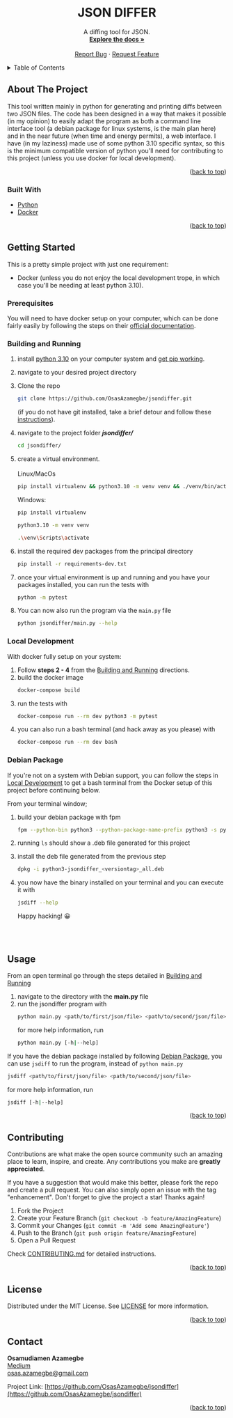 <div id="top"></div>


<!-- PROJECT SHIELDS -->
<!--
*** I'm using markdown "reference style" links for readability.
*** Reference links are enclosed in brackets [ ] instead of parentheses ( ).
*** See the bottom of this document for the declaration of the reference variables
*** for contributors-url, forks-url, etc. This is an optional, concise syntax you may use.
*** https://www.markdownguide.org/basic-syntax/#reference-style-links
-->
<!-- [![Contributors][contributors-shield]][contributors-url]
[![Forks][forks-shield]][forks-url]
[![Stargazers][stars-shield]][stars-url]
[![Issues][issues-shield]][issues-url]
[![MIT License][license-shield]][license-url]
[![LinkedIn][linkedin-shield]][linkedin-url]
 -->


<!-- PROJECT LOGO -->
<br />
<div align="center">
<!--   <a href="https://github.com/othneildrew/Best-README-Template">
    <img src="images/logo.png" alt="Logo" width="80" height="80">
  </a> -->

  <h1 align="center">JSON DIFFER</h1>

  <p align="center">
    A diffing tool for JSON.
    <br />
    <a href="https://github.com/OsasAzamegbe/jsondiffer#readme"><strong>Explore the docs »</strong></a>
    <br />
    <br />
<!--     <a href="https://github.com/othneildrew/Best-README-Template">View Demo</a> -->
<!--     · -->
    <a href="https://github.com/OsasAzamegbe/jsondiffer/issues">Report Bug</a>
    ·
    <a href="https://github.com/OsasAzamegbe/jsondiffer/issues">Request Feature</a>
  </p>
</div>



<!-- TABLE OF CONTENTS -->
<details>
  <summary>Table of Contents</summary>
  <ol>
    <li>
      <a href="#about-the-project">About The Project</a>
      <ul>
        <li><a href="#built-with">Built With</a></li>
      </ul>
    </li>
    <li>
      <a href="#getting-started">Getting Started</a>
      <ul>
        <li><a href="#prerequisites">Prerequisites</a></li>
        <li><a href="#building-and-running">Building and Running</a></li>
        <li><a href="#local-development">Local Development</a></li>
        <li><a href="#debian-package">Debian Package</a></li>
      </ul>
    </li>
    <li><a href="#usage">Usage</a></li>
    <li><a href="#contributing">Contributing</a></li>
    <li><a href="#license">License</a></li>
    <li><a href="#contact">Contact</a></li>
  </ol>
</details>



<!-- ABOUT THE PROJECT -->
## About The Project

<!-- [![Product Name Screen Shot][product-screenshot]](https://example.com) -->

This tool written mainly in python for generating and printing diffs between two JSON files. The code has been designed in a way that makes it possible (in my opinion) to easily adapt the program as both a command line interface tool (a debian package for linux systems, is the main plan here) and in the near future (when time and energy permits), a web interface. I have (in my laziness) made use of some python 3.10 specific syntax, so this is the minimum compatible version of python you'll need for contributing to this project (unless you use docker for local development).

<p align="right">(<a href="#top">back to top</a>)</p>



### Built With


* [Python](https://www.python.org/)
* [Docker](https://www.docker.com/)

<p align="right">(<a href="#top">back to top</a>)</p>



<!-- GETTING STARTED -->
## Getting Started

This is a pretty simple project with just one requirement: 
* Docker (unless you do not enjoy the local development trope, in which case you'll be needing at least python 3.10).

### Prerequisites

You will need to have docker setup on your computer, which can be done fairly easily by following the steps on their [official documentation](https://docs.docker.com/get-docker/).


### Building and Running

1. install [python 3.10](https://www.python.org/downloads/) on your computer system and [get pip working](https://pip.pypa.io/en/stable/installation/).
2. navigate to your desired project directory
3. Clone the repo
   ```sh
   git clone https://github.com/OsasAzamegbe/jsondiffer.git
   ```
   (if you do not have git installed, take a brief detour and follow these [instructions](https://git-scm.com/book/en/v2/Getting-Started-Installing-Git)).
4. navigate to the project folder *__jsondiffer/__* 
   ```sh
   cd jsondiffer/
   ```
5. create a virtual environment.
   </br></br>
   Linux/MacOs
   ```sh
   pip install virtualenv && python3.10 -m venv venv && ./venv/bin/activate
   ```
   Windows:
   ```sh
   pip install virtualenv
   ```
   ```sh
   python3.10 -m venv venv 
   ```
   ```sh
   .\venv\Scripts\activate
   ```
   
6. install the required dev packages from the principal directory
   ```sh
   pip install -r requirements-dev.txt
   ```
7. once your virtual environment is up and running and you have your packages installed, you can run the tests with
   ```sh
   python -m pytest
   ```
8. You can now also run the program via the `main.py` file
   ```sh
   python jsondiffer/main.py --help
   ```

### Local Development
With docker fully setup on your system:

1. Follow **steps 2 - 4** from the <a href="#building-and-running">Building and Running</a> directions.
3. build the docker image
   ```sh
   docker-compose build
   ```
4. run the tests with
   ```sh
   docker-compose run --rm dev python3 -m pytest
   ```
5. you can also run a bash terminal (and hack away as you please) with
   ```sh
   docker-compose run --rm dev bash
   ```

### Debian Package

If you're not on a system with Debian support, you can follow the steps in <a href="#local-development">Local Development</a> to get a bash terminal from the Docker setup of this project before continuing below.

From your terminal window;
1. build your debian package with fpm
   ```sh
   fpm --python-bin python3 --python-package-name-prefix python3 -s python -t deb .
   ```
2. running ` ls ` should show a .deb file generated for this project
3. install the deb file generated from the previous step
   ```sh
   dpkg -i python3-jsondiffer_<versiontag>_all.deb
   ```
4. you now have the binary installed on your terminal and you can execute it with
   ```sh
   jsdiff --help
   ```

   Happy hacking! 😀

 </br></br>

<!-- USAGE EXAMPLES -->
## Usage

From an open terminal go through the steps detailed in <a href="#building-and-running">Building and Running</a>

1. navigate to the directory with the **main.py** file
2. run the jsondiffer program with
   ```sh
   python main.py <path/to/first/json/file> <path/to/second/json/file>
   ```
   for more help information, run
   ```sh
   python main.py [-h|--help]
   ```

If you have the debian package installed by following <a href="#debian-package">Debian Package</a>, you can use `jsdiff` to run the program, instead of `python main.py`
   ```sh
   jsdiff <path/to/first/json/file> <path/to/second/json/file>
   ```
   for more help information, run
   ```sh
   jsdiff [-h|--help]
   ```

<p align="right">(<a href="#top">back to top</a>)</p>


<!-- CONTRIBUTING -->
## Contributing

Contributions are what make the open source community such an amazing place to learn, inspire, and create. Any contributions you make are **greatly appreciated**.

If you have a suggestion that would make this better, please fork the repo and create a pull request. You can also simply open an issue with the tag "enhancement".
Don't forget to give the project a star! Thanks again!

1. Fork the Project
2. Create your Feature Branch (`git checkout -b feature/AmazingFeature`)
3. Commit your Changes (`git commit -m 'Add some AmazingFeature'`)
4. Push to the Branch (`git push origin feature/AmazingFeature`)
5. Open a Pull Request

Check [CONTRIBUTING.md](https://github.com/OsasAzamegbe/jsondiffer/blob/main/CONTRIBUTING.md) for detailed instructions.

<p align="right">(<a href="#top">back to top</a>)</p>



<!-- LICENSE -->
## License

Distributed under the MIT License. See [LICENSE](https://github.com/OsasAzamegbe/jsondiffer/blob/main/LICENSE) for more information.

<p align="right">(<a href="#top">back to top</a>)</p>

<!-- CONTACT -->
## Contact

**Osamudiamen Azamegbe**
</br>[Medium](https://medium.com/@osas.azamegbe) 
</br>[osas.azamegbe@gmail.com](mailto:osas.azamegbe@gmail.com)

Project Link: [https://github.com/OsasAzamegbe/jsondiffer](https://github.com/OsasAzamegbe/jsondiffer)

<p align="right">(<a href="#top">back to top</a>)</p>




<!-- MARKDOWN LINKS & IMAGES -->
<!-- https://www.markdownguide.org/basic-syntax/#reference-style-links -->
[contributors-shield]: https://img.shields.io/github/contributors/othneildrew/Best-README-Template.svg?style=for-the-badge
[contributors-url]: https://github.com/othneildrew/Best-README-Template/graphs/contributors
[forks-shield]: https://img.shields.io/github/forks/othneildrew/Best-README-Template.svg?style=for-the-badge
[forks-url]: https://github.com/othneildrew/Best-README-Template/network/members
[stars-shield]: https://img.shields.io/github/stars/othneildrew/Best-README-Template.svg?style=for-the-badge
[stars-url]: https://github.com/othneildrew/Best-README-Template/stargazers
[issues-shield]: https://img.shields.io/github/issues/othneildrew/Best-README-Template.svg?style=for-the-badge
[issues-url]: https://github.com/othneildrew/Best-README-Template/issues
[license-shield]: https://img.shields.io/github/license/othneildrew/Best-README-Template.svg?style=for-the-badge
[license-url]: https://github.com/othneildrew/Best-README-Template/blob/master/LICENSE.txt
[linkedin-shield]: https://img.shields.io/badge/-LinkedIn-black.svg?style=for-the-badge&logo=linkedin&colorB=555
[linkedin-url]: https://www.linkedin.com/in/osamudiamen-azamegbe/
[product-screenshot]: images/screenshot.png

